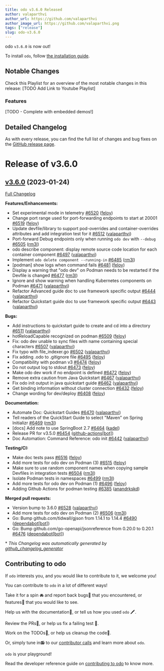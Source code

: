 ```yaml
---
title: odo v3.6.0 Released
author: valaparthvi
author_url: https://github.com/valaparthvi
author_image_url: https://github.com/valaparthvi.png
tags: ["release"]
slug: odo-v3.6.0
---
```


odo `v3.6.0` is now out!

<!--truncate-->

To install `odo`, follow [the installation guide](../docs/overview/installation).

## Notable Changes
Check this Playlist for an overview of the most notable changes in this release: [TODO Add Link to Youtube Playlist]

### Features

[TODO - Complete with embedded demos!]

## Detailed Changelog

As with every release, you can find the full list of changes and bug fixes on the [GitHub release page](https://github.com/redhat-developer/odo/releases/tag/v3.6.0).

# Release of v3.6.0

## [v3.6.0](https://github.com/redhat-developer/odo/tree/v3.6.0) (2023-01-24)

[Full Changelog](https://github.com/redhat-developer/odo/compare/v3.5.0...v3.6.0)

**Features/Enhancements:**

- Set experimental mode in telemetry [\#6520](https://github.com/redhat-developer/odo/pull/6520) ([feloy](https://github.com/feloy))
- Change port range used for port-forwarding endpoints to start at 20001 [\#6519](https://github.com/redhat-developer/odo/pull/6519) ([feloy](https://github.com/feloy))
- Update devfile/library to support pod-overrides and container-overrides attributes and add integration test for it [\#6512](https://github.com/redhat-developer/odo/pull/6512) ([valaparthvi](https://github.com/valaparthvi))
- Port-forward Debug endpoints only when running `odo dev` with `--debug` [\#6505](https://github.com/redhat-developer/odo/pull/6505) ([rm3l](https://github.com/rm3l))
- odo describe component: display remote source code location for each container component [\#6497](https://github.com/redhat-developer/odo/pull/6497) ([valaparthvi](https://github.com/valaparthvi))
- Implement `odo delete component --running-in` [\#6485](https://github.com/redhat-developer/odo/pull/6485) ([rm3l](https://github.com/rm3l))
- \[podman\] show logs when command fails [\#6481](https://github.com/redhat-developer/odo/pull/6481) ([feloy](https://github.com/feloy))
- Display a warning that "odo dev" on Podman needs to be restarted if the Devfile is changed [\#6477](https://github.com/redhat-developer/odo/pull/6477) ([rm3l](https://github.com/rm3l))
- Ignore and show warning when handling Kubernetes components on Podman [\#6471](https://github.com/redhat-developer/odo/pull/6471) ([valaparthvi](https://github.com/valaparthvi))
- Refactor Advanced guide doc to use framework specific output [\#6444](https://github.com/redhat-developer/odo/pull/6444) ([valaparthvi](https://github.com/valaparthvi))
- Refactor Quickstart guide doc to use framework specific output [\#6443](https://github.com/redhat-developer/odo/pull/6443) ([valaparthvi](https://github.com/valaparthvi))

**Bugs:**

- Add instructions to quickstart guide to create and cd into a directory [\#6511](https://github.com/redhat-developer/odo/pull/6511) ([valaparthvi](https://github.com/valaparthvi))
- hotReloadCapable recognized on podman [\#6509](https://github.com/redhat-developer/odo/pull/6509) ([feloy](https://github.com/feloy))
- Fix: odo dev unable to sync files with name containing special characters [\#6507](https://github.com/redhat-developer/odo/pull/6507) ([valaparthvi](https://github.com/valaparthvi))
- Fix typo with file\_indexer.go [\#6502](https://github.com/redhat-developer/odo/pull/6502) ([valaparthvi](https://github.com/valaparthvi))
- Fix adding .odo to .gitignore file [\#6495](https://github.com/redhat-developer/odo/pull/6495) ([feloy](https://github.com/feloy))
- Compatibility with podman v3 [\#6474](https://github.com/redhat-developer/odo/pull/6474) ([feloy](https://github.com/feloy))
- Do not output log to stdout [\#6473](https://github.com/redhat-developer/odo/pull/6473) ([feloy](https://github.com/feloy))
- Make odo dev work if no endpoint is defined [\#6472](https://github.com/redhat-developer/odo/pull/6472) ([feloy](https://github.com/feloy))
- Remove extra caution from Java Quickstart [\#6467](https://github.com/redhat-developer/odo/pull/6467) ([valaparthvi](https://github.com/valaparthvi))
- Fix odo init output in java quickstart guide [\#6462](https://github.com/redhat-developer/odo/pull/6462) ([valaparthvi](https://github.com/valaparthvi))
- Get binding information without cluster connection [\#6432](https://github.com/redhat-developer/odo/pull/6432) ([feloy](https://github.com/feloy))
- Change wording for dev/deploy [\#6408](https://github.com/redhat-developer/odo/pull/6408) ([feloy](https://github.com/feloy))

**Documentation:**

- Automate Doc: Quickstart Guides [\#6470](https://github.com/redhat-developer/odo/pull/6470) ([valaparthvi](https://github.com/valaparthvi))
- Tell readers of the QuickStart Guide to select "Maven" on Spring Initializr [\#6469](https://github.com/redhat-developer/odo/pull/6469) ([rm3l](https://github.com/rm3l))
- \[docs\] Add note to use SpringBoot 2.7 [\#6464](https://github.com/redhat-developer/odo/pull/6464) ([kadel](https://github.com/kadel))
- Release PR for v3.5.0 [\#6454](https://github.com/redhat-developer/odo/pull/6454) ([github-actions[bot]](https://github.com/apps/github-actions))
- Doc Automation: Command Reference: odo init [\#6442](https://github.com/redhat-developer/odo/pull/6442) ([valaparthvi](https://github.com/valaparthvi))

**Testing/CI:**

- Make doc tests pass [\#6516](https://github.com/redhat-developer/odo/pull/6516) ([feloy](https://github.com/feloy))
- Add more tests for odo dev on Podman \(3\) [\#6515](https://github.com/redhat-developer/odo/pull/6515) ([feloy](https://github.com/feloy))
- Make sure to use random component names when copying sample Devfiles in integration tests [\#6504](https://github.com/redhat-developer/odo/pull/6504) ([rm3l](https://github.com/rm3l))
- Isolate Podman tests in namespaces [\#6499](https://github.com/redhat-developer/odo/pull/6499) ([rm3l](https://github.com/rm3l))
- Add more tests for odo dev on Podman \(1\) [\#6496](https://github.com/redhat-developer/odo/pull/6496) ([feloy](https://github.com/feloy))
- Adding Github Actions for podman testing [\#6385](https://github.com/redhat-developer/odo/pull/6385) ([anandrkskd](https://github.com/anandrkskd))

**Merged pull requests:**

- Version bump to 3.6.0 [\#6528](https://github.com/redhat-developer/odo/pull/6528) ([valaparthvi](https://github.com/valaparthvi))
- Add more tests for odo dev on Podman \(2\) [\#6506](https://github.com/redhat-developer/odo/pull/6506) ([rm3l](https://github.com/rm3l))
- Go: Bump github.com/tidwall/gjson from 1.14.1 to 1.14.4 [\#6490](https://github.com/redhat-developer/odo/pull/6490) ([dependabot[bot]](https://github.com/apps/dependabot))
- Go: Bump github.com/go-openapi/jsonreference from 0.20.0 to 0.20.1 [\#6476](https://github.com/redhat-developer/odo/pull/6476) ([dependabot[bot]](https://github.com/apps/dependabot))



\* *This Changelog was automatically generated by [github_changelog_generator](https://github.com/github-changelog-generator/github-changelog-generator)*

## Contributing to odo

If `odo` interests you, and you would like to contribute to it, we welcome you!

You can contribute to `odo` in a lot of different ways!

Take it for a spin 🚘 and report back bugs🐞 that you encountered, or features🌟 that you would like to see.

Help us with the documentation📜, or tell us how you used `odo` 🖍.

Review the PRs👀, or help us fix a failing test 🚩.

Work on the TODOs📝, or help us cleanup the code🚮.

Or, simply tune in📻 to our [contributor calls](https://github.com/redhat-developer/odo#meetings) and learn more about `odo`.

`odo` is your playground!

Read the developer reference guide on [contributing to odo](/docs/development/contribution) to know more.
